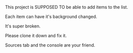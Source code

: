 This project is SUPPOSED TO be able to add items to the list.

Each item can have it's background changed.

It's super broken.

Please clone it down and fix it.

Sources tab and the console are your friend.

